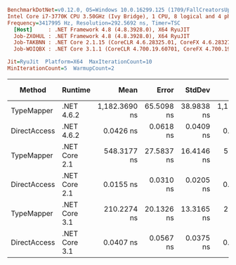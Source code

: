 ``` ini

BenchmarkDotNet=v0.12.0, OS=Windows 10.0.16299.125 (1709/FallCreatorsUpdate/Redstone3)
Intel Core i7-3770K CPU 3.50GHz (Ivy Bridge), 1 CPU, 8 logical and 4 physical cores
Frequency=3417995 Hz, Resolution=292.5692 ns, Timer=TSC
  [Host]     : .NET Framework 4.8 (4.8.3928.0), X64 RyuJIT
  Job-ZXOHUL : .NET Framework 4.8 (4.8.3928.0), X64 RyuJIT
  Job-TAKBNN : .NET Core 2.1.15 (CoreCLR 4.6.28325.01, CoreFX 4.6.28327.02), X64 RyuJIT
  Job-WOIQBX : .NET Core 3.1.1 (CoreCLR 4.700.19.60701, CoreFX 4.700.19.60801), X64 RyuJIT

Jit=RyuJit  Platform=X64  MaxIterationCount=10  
MinIterationCount=5  WarmupCount=2  

```
|       Method |       Runtime |          Mean |      Error |     StdDev |        Median | Ratio | RatioSD |  Gen 0 | Gen 1 | Gen 2 | Allocated |
|------------- |-------------- |--------------:|-----------:|-----------:|--------------:|------:|--------:|-------:|------:|------:|----------:|
|   TypeMapper |    .NET 4.6.2 | 1,182.3690 ns | 65.5098 ns | 38.9838 ns | 1,178.3632 ns |     ? |       ? | 0.0420 |     - |     - |     177 B |
| DirectAccess |    .NET 4.6.2 |     0.0426 ns |  0.0618 ns |  0.0409 ns |     0.0409 ns |     ? |       ? |      - |     - |     - |         - |
|   TypeMapper | .NET Core 2.1 |   548.3177 ns | 27.5837 ns | 16.4146 ns |   547.4336 ns |     ? |       ? | 0.0296 |     - |     - |     128 B |
| DirectAccess | .NET Core 2.1 |     0.0155 ns |  0.0310 ns |  0.0205 ns |     0.0106 ns |     ? |       ? |      - |     - |     - |         - |
|   TypeMapper | .NET Core 3.1 |   210.2274 ns | 20.1326 ns | 13.3165 ns |   212.5500 ns |     ? |       ? | 0.0114 |     - |     - |      48 B |
| DirectAccess | .NET Core 3.1 |     0.0407 ns |  0.0567 ns |  0.0375 ns |     0.0316 ns |     ? |       ? |      - |     - |     - |         - |

